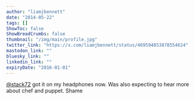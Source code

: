 ```yaml
---
author: "liamjbennett"
date: "2014-05-22"
tags: []
ShowToc: false
ShowBreadCrumbs: false
thumbnail: "/img/main/profile.jpg"
twitter_link: "https://x.com/liamjbennett/status/469594853878554624"
mastodon_link: ""
bluesky_link: ""
linkedin_link: ""
expiryDate: "2016-01-01"
---
```


[@stack72](https://x.com/stack72) got it on my headphones now. Was also expecting to hear more about chef and puppet.  Shame


